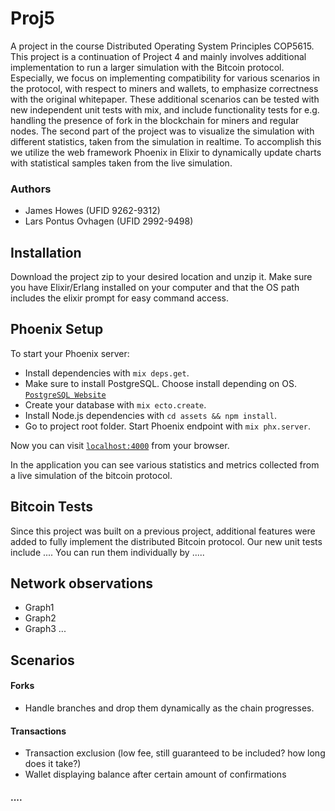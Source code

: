 # Proj5
A project in the course Distributed Operating System Principles COP5615. This project is a continuation of Project 4 and mainly involves additional implementation to run a larger simulation with the Bitcoin protocol. Especially, we focus on implementing compatibility for various scenarios in the protocol, with respect to miners and wallets, to emphasize correctness with the original whitepaper. These additional scenarios can be tested with new independent unit tests with mix, and include functionality tests for e.g. handling the presence of fork in the blockchain for miners and regular nodes. The second part of the project was to visualize the simulation with different statistics, taken from the simulation in realtime. To accomplish this we utilize the web framework Phoenix in Elixir to dynamically update charts with statistical samples taken from the live simulation.


### Authors
* James Howes (UFID 9262-9312)
* Lars Pontus Ovhagen (UFID 2992-9498)

## Installation
Download the project zip to your desired location and unzip it. Make sure you have Elixir/Erlang installed on your computer and that the OS path includes the elixir prompt for easy command access.

## Phoenix Setup

To start your Phoenix server:

  * Install dependencies with `mix deps.get`.
  * Make sure to install PostgreSQL. Choose install depending on OS. [`PostgreSQL Website`](https://www.postgresql.org/download/)
  * Create your database with `mix ecto.create`.
  * Install Node.js dependencies with `cd assets && npm install`.
  * Go to project root folder. Start Phoenix endpoint with `mix phx.server`.

Now you can visit [`localhost:4000`](http://localhost:4000) from your browser.

In the application you can see various statistics and metrics collected from a live simulation of the bitcoin protocol.

## Bitcoin Tests
Since this project was built on a previous project, additional features were added to fully implement the distributed Bitcoin protocol.
Our new unit tests include ....
You can run them individually by .....

## Network observations
* Graph1
* Graph2
* Graph3
...

## Scenarios

#### Forks
* Handle branches and drop them dynamically as the chain progresses.

#### Transactions
* Transaction exclusion (low fee, still guaranteed to be included? how long does it take?)
* Wallet displaying balance after certain amount of confirmations

#### ....
